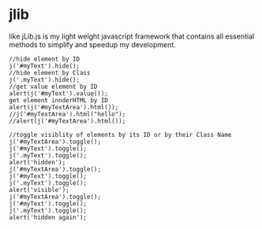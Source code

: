 jlib
====
like jLib.js is my light weight javascript framework that contains all essential methods to simplify and speedup my development.

    //hide element by ID
    j('#myText').hide();
    //hide element by Class
    j('.myText').hide();
    //get value element by ID
    alert(j('#myText').value());
    get element innderHTML by ID
    alert(j('#myTextArea').html());    
    //j('#myTextArea').html("hello");
    //alert(j('#myTextArea').html());
    
    //toggle visiblity of elements by its ID or by their Class Name
    j('#myTextArea').toggle();
    j('#myText').toggle();
    j('.myText').toggle();
    alert('hidden');
    j('#myTextArea').toggle();
    j('#myText').toggle();
    j('.myText').toggle();
    alert('visible');
    j('#myTextArea').toggle();
    j('#myText').toggle();
    j('.myText').toggle();
    alert('hidden again');

